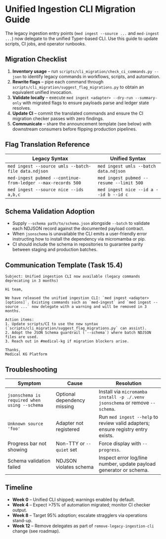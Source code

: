 # Unified Ingestion CLI Migration Guide

The legacy ingestion entry points (`med ingest --source ...` and `med-ingest ...`) now delegate to the unified Typer-based CLI. Use this guide to update scripts, CI jobs, and operator runbooks.

## Migration Checklist

1. **Inventory usage** – run `scripts/cli_migration/check_ci_commands.py --json` to identify legacy commands in workflows, scripts, and automation.
2. **Rewrite flags** – pipe each command through `scripts/cli_migration/suggest_flag_migrations.py` to obtain an equivalent unified invocation.
3. **Validate locally** – execute `med ingest <adapter> --dry-run --summary-only` with migrated flags to ensure payloads parse and ledger state resolves.
4. **Update CI** – commit the translated commands and ensure the CI migration checker passes with zero findings.
5. **Communicate** – share the announcement template (see below) with downstream consumers before flipping production pipelines.

## Flag Translation Reference

| Legacy Syntax | Unified Syntax |
| --- | --- |
| `med ingest --source umls --batch-file data.ndjson` | `med ingest umls --batch data.ndjson` |
| `med-ingest pubmed --continue-from-ledger --max-records 500` | `med ingest pubmed --resume --limit 500` |
| `med ingest --source nice --ids a,b,c` | `med ingest nice --id a --id b --id c` |

## Schema Validation Adoption

- Supply `--schema path/to/schema.json` alongside `--batch` to validate each NDJSON record against the documented payload contract.
- When `jsonschema` is unavailable the CLI emits a user-friendly error instructing how to install the dependency via micromamba or pip.
- CI should include the schema in repositories to guarantee parity between staging and production batches.

## Communication Template (Task 15.4)

```
Subject: Unified ingestion CLI now available (legacy commands deprecating in 3 months)

Hi team,

We have released the unified ingestion CLI: `med ingest <adapter> [options]`. Existing commands such as `med-ingest` and `med ingest --source ...` now delegate with a warning and will be removed in 3 months.

Action items:
1. Update scripts/CI to use the new syntax (`scripts/cli_migration/suggest_flag_migrations.py` can assist).
2. Adopt the JSON Schema guardrail (`--schema`) where batch NDJSON files are used.
3. Reach out in #medical-kg if migration blockers arise.

Thanks,
Medical KG Platform
```

## Troubleshooting

| Symptom | Cause | Resolution |
| --- | --- | --- |
| `jsonschema is required when using --schema` | Optional dependency missing | Install via `micromamba install -p ./.venv jsonschema` or remove `--schema`. |
| `Unknown source 'foo'` | Adapter not registered | Run `med ingest --help` to review valid adapters; ensure registry entry exists. |
| Progress bar not showing | Non-TTY or `--quiet` set | Force display with `--progress`. |
| Schema validation failed | NDJSON violates schema | Inspect error log/line number, update payload generator or schema. |

## Timeline

- **Week 0** – Unified CLI shipped; warnings enabled by default.
- **Week 4** – Expect >75% of automation migrated; monitor CI checker output.
- **Week 8** – Target 95% adoption; escalate stragglers via operations stand-up.
- **Week 12** – Remove delegates as part of `remove-legacy-ingestion-cli` change (see roadmap).

